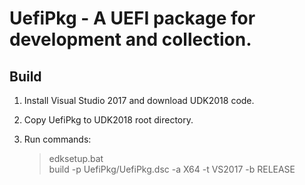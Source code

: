 # UefiPkg - A UEFI package for development and collection.

## Build

1. Install Visual Studio 2017 and download UDK2018 code.
2. Copy UefiPkg to UDK2018 root directory.
3. Run commands:

    >edksetup.bat  
    >build -p UefiPkg/UefiPkg.dsc -a X64 -t VS2017 -b RELEASE
